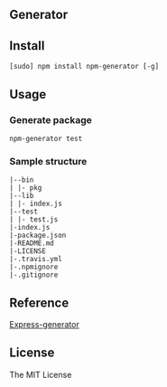 Generator
---

## Install

```
[sudo] npm install npm-generator [-g]
```

## Usage

### Generate package

```
npm-generator test
```

### Sample structure

```
|--bin
| |- pkg
|--lib
| |- index.js
|--test
| |- test.js
|-index.js
|-package.json
|-README.md
|-LICENSE
|-.travis.yml
|-.npmignore
|-.gitignore
```

## Reference

[Express-generator](https://github.com/expressjs/generator)

## License

The MIT License
